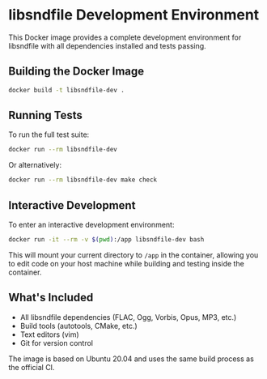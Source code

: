 # libsndfile Development Environment

This Docker image provides a complete development environment for libsndfile with all dependencies installed and tests passing.

## Building the Docker Image

```bash
docker build -t libsndfile-dev .
```

## Running Tests

To run the full test suite:

```bash
docker run --rm libsndfile-dev
```

Or alternatively:

```bash
docker run --rm libsndfile-dev make check
```

## Interactive Development

To enter an interactive development environment:

```bash
docker run -it --rm -v $(pwd):/app libsndfile-dev bash
```

This will mount your current directory to `/app` in the container, allowing you to edit code on your host machine while building and testing inside the container.

## What's Included

- All libsndfile dependencies (FLAC, Ogg, Vorbis, Opus, MP3, etc.)
- Build tools (autotools, CMake, etc.)
- Text editors (vim)
- Git for version control

The image is based on Ubuntu 20.04 and uses the same build process as the official CI.